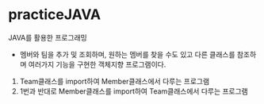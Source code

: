 # practiceJAVA
JAVA를 활용한 프로그래밍

* 멤버와 팀을 추가 및 조회하며, 원하는 멤버를 찾을 수도 있고 다른 클래스를 참조하며 여러가지 기능을 구현한 객체지향 프로그램이다.<br>
1. Team클래스를 import하여 Member클래스에서 다루는 프로그램<br>
2. 1번과 반대로 Member클래스를 import하여 Team클래스에서 다루는 프로그램
